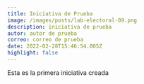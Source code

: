 ```yaml
---
title: Iniciativa de Prueba
image: /images/posts/lab-electoral-09.png
description: iniciativa de prueba
autor: autor de prueba
correo: correo de prueba
date: 2022-02-28T15:46:54.005Z
highlight: false
---
```

Esta es la primera iniciativa creada